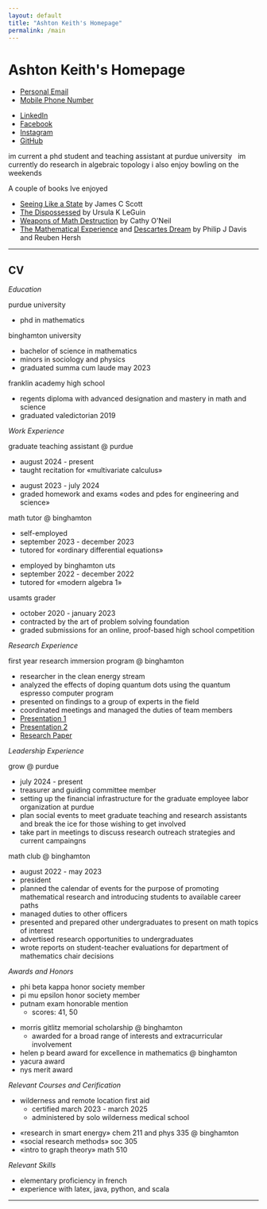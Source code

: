 ```yaml
---
layout: default
title: "Ashton Keith's Homepage"
permalink: /main
---
```


Ashton Keith's Homepage
=======================

- [Personal Email](mailto:xxphignewtonxx@gmail.com "xxphignewtonxx@gmail.com")
- [Mobile Phone Number](## "+1 (518) 521-7606. Please text, don't call.")

<!---->

- [LinkedIn](https://www.linkedin.com/in/ashton-keith-2b7937198)
- [Facebook](https://www.facebook.com/ashton.keith.9/)
- [Instagram](https://www.instagram.com/phignewton1/)
- [GitHub](https://github.com/AshtonKeith)  

im current a phd student and teaching assistant at purdue university &nbsp; im currently do research in algebraic topology  i also enjoy bowling on the weekends

<!---->

A couple of books Ive enjoyed
- [Seeing Like a State](https://yalebooks.yale.edu/book/9780300078152/seeing-like-a-state/ "Seeing Like a State: How Certain Schemes to Improve the Human Condition Have Failed") by James C Scott
- [The Dispossessed](https://www.ursulakleguin.com/dispossessed "The Dispossessed: An Ambiguous Uptopia") by Ursula K LeGuin
- [Weapons of Math Destruction](https://www.penguinrandomhouse.com/books/241363/weapons-of-math-destruction-by-cathy-oneil/ "Weapons of Math Destruction: How Big Data Increases Inequality and Threatens Democracy") by Cathy O'Neil
- [The Mathematical Experience](https://archive.org/details/mathematicalexpe0000davi/page/n5/mode/2up "The Mathematical Experience") and [Descartes Dream](https://archive.org/details/descartesdreamwo0000davi "Descartes' Dream: The World According to Mathematics") by Philip J Davis and Reuben Hersh  

---

CV
--

_Education_

purdue university
- phd in mathematics

binghamton university
- bachelor of science in mathematics
- minors in sociology and physics
- graduated summa cum laude may 2023

franklin academy high school
- regents diploma with advanced designation and mastery in math and science
- graduated valedictorian 2019

<!---->

_Work Experience_

graduate teaching assistant @ purdue
- august 2024 - present
- taught recitation for «multivariate calculus»
<!---->
- august 2023 - july 2024
- graded homework and exams «odes and pdes for engineering and science»

math tutor @ binghamton
- self-employed
- september 2023 - december 2023
- tutored for «ordinary differential equations»
<!---->
- employed by binghamton uts
- september 2022 - december 2022
- tutored for «modern algebra 1»

usamts grader
- october 2020 - january 2023
- contracted by the art of problem solving foundation
- graded submissions for an online, proof-based high school competition

<!---->

_Research Experience_

first year research immersion program @ binghamton
- researcher in the clean energy stream
- analyzed the effects of doping quantum dots using the quantum espresso computer program
- presented on findings to a group of experts in the field
- coordinated meetings and managed the duties of team members
- [Presentation 1](https://drive.google.com/file/d/1l8ws0-x2AyBULDAyLOE-rHHNm-iePL7X/view?usp=sharing)
- [Presentation 2](https://drive.google.com/file/d/1v2ikKPqOsVp4FevtdAXz55phkgqR7itB/view?usp=sharing)
- [Research Paper](https://drive.google.com/file/d/13mo09W8rftEBIs9-6WsMNftVHgwBafdQ/view?usp=sharing)
  
<!---->

_Leadership Experience_

grow @ purdue
- july 2024 - present
- treasurer and guiding committee member
- setting up the financial infrastructure for the graduate employee labor organization at purdue
- plan social events to meet graduate teaching and research assistants and break the ice for those wishing to get involved
- take part in meetings to discuss research  outreach strategies  and current campaingns

math club @ binghamton
- august 2022 - may 2023
- president
- planned the calendar of events for the purpose of promoting mathematical research and introducing students to available career paths
- managed duties to other officers
- presented and prepared other undergraduates to present on math topics of interest
- advertised research opportunities to undergraduates
- wrote reports on student-teacher evaluations for department of mathematics chair decisions

<!---->

_Awards and Honors_
- phi beta kappa honor society member
- pi mu epsilon honor society member
- putnam exam honorable mention
	- scores: 41, 50
<!---->
- morris gitlitz memorial scholarship @ binghamton
	- awarded for a broad range of interests and extracurricular involvement
- helen p beard award for excellence in mathematics @ binghamton
- yacura award
- nys merit award

<!---->

_Relevant Courses and Cerification_
- wilderness and remote location first aid
	- certified march 2023 - march 2025
	- administered by solo wilderness medical school
<!---->
- «research in smart energy» chem 211 and phys 335 @ binghamton
- «social research methods» soc 305
- «intro to graph theory» math 510

<!---->

_Relevant Skills_
- elementary proficiency in french
- experience with latex, java, python, and scala

---

